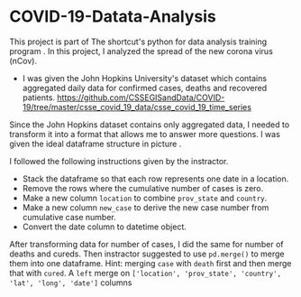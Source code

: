 # COVID-19-Datata-Analysis

This project is part of The shortcut's python for data analysis training program .
In this project, I analyzed the spread of the new corona virus (nCov). 

- I was given the John Hopkins University's dataset which contains aggregated daily data for confirmed cases, deaths and recovered patients. 
https://github.com/CSSEGISandData/COVID-19/tree/master/csse_covid_19_data/csse_covid_19_time_series

Since the John Hopkins dataset contains only aggregated data, I needed to transform it into a format that allows me to answer more questions. I was given the ideal dataframe structure in picture .

I followed  the following instructions given by the instractor.
- Stack the dataframe so that each row represents one date in a location. 
- Remove the rows where the cumulative number of cases is zero.
- Make a new column `location` to combine `prov_state` and `country`.
- Make a new column `new_case` to derive the new case number from cumulative case number.
- Convert the date column to datetime object.

After transforming data for number of cases, I did the same for number of deaths and cureds.
Then instractor suggested to  use `pd.merge()` to merge them into one dataframe. Hint:  merging `case` with `death` first and then merge that with `cured`. A `left` merge on `['location', 'prov_state', 'country', 'lat', 'long', 'date']` columns
